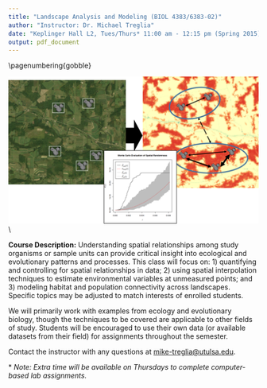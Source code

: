 ```yaml
---
title: "Landscape Analysis and Modeling (BIOL 4383/6383-02)"
author: "Instructor: Dr. Michael Treglia"
date: "Keplinger Hall L2, Tues/Thurs* 11:00 am - 12:15 pm (Spring 2015)"
output: pdf_document
---
```


\pagenumbering{gobble}


![](./CourseFlyerImage.png)\


**Course Description:**
Understanding spatial relationships among study organisms or sample units can provide critical insight into ecological and evolutionary patterns and processes. This class will focus on: 1) quantifying and controlling for spatial relationships in data; 2) using spatial interpolation techniques to estimate environmental variables at unmeasured points; and 3) modeling habitat and population connectivity across landscapes. Specific topics may be adjusted to match interests of enrolled students.

We will primarily work with examples from ecology and evolutionary biology, though the techniques to be covered are applicable to other fields of study. Students will be encouraged to use their own data (or available datasets from their field) for assignments throughout the semester. 

Contact the instructor with any questions at [mike-treglia@utulsa.edu](mailto:mike-treglia@utulsa.edu).

\* *Note: Extra time will be available on Thursdays to complete computer-based lab assignments.*
